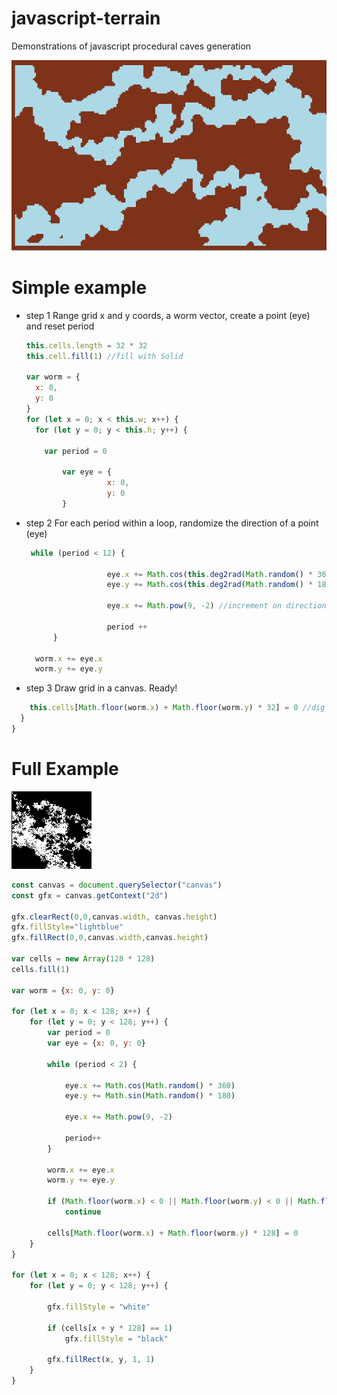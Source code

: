 # javascript-terrain
Demonstrations of javascript procedural caves generation

![Screenshot](caves.png)

# Simple example

- step 1
  Range grid x and y coords, a worm vector, create a point (eye) and reset period

  ```javascript
  this.cells.length = 32 * 32
  this.cell.fill(1) //fill with Solid
  
  var worm = {
    x: 0,
    y: 0
  }
  for (let x = 0; x < this.w; x++) {
    for (let y = 0; y < this.h; y++) {

      var period = 0

		  var eye = {
					x: 0,
					y: 0
		  }
  ```

- step 2
  For each period within a loop, randomize the direction of a point (eye)

  ```javascript
   while (period < 12) {
					
					eye.x += Math.cos(this.deg2rad(Math.random() * 360))
					eye.y += Math.cos(this.deg2rad(Math.random() * 180))

					eye.x += Math.pow(9, -2) //increment on direction x

					period ++
		}

    worm.x += eye.x
    worm.y += eye.y
  ```

- step 3
  Draw grid in a canvas. Ready!

```Javascript
    this.cells[Math.floor(worm.x) + Math.floor(worm.y) * 32] = 0 //dig with Air
  }
}
```
# Full Example



![Screenshot](caves_ex.png)

```javascript
const canvas = document.querySelector("canvas")
const gfx = canvas.getContext("2d")

gfx.clearRect(0,0,canvas.width, canvas.height)
gfx.fillStyle="lightblue"
gfx.fillRect(0,0,canvas.width,canvas.height)

var cells = new Array(128 * 128)
cells.fill(1)

var worm = {x: 0, y: 0}

for (let x = 0; x < 128; x++) {
	for (let y = 0; y < 128; y++) {
		var period = 0
		var eye = {x: 0, y: 0}

		while (period < 2) {

			eye.x += Math.cos(Math.random() * 360)
			eye.y += Math.sin(Math.random() * 180)

			eye.x += Math.pow(9, -2)

			period++
		}

		worm.x += eye.x
		worm.y += eye.y

		if (Math.floor(worm.x) < 0 || Math.floor(worm.y) < 0 || Math.floor(worm.y) >= 128 || Math.floor(worm.y) >= 128)
			continue

		cells[Math.floor(worm.x) + Math.floor(worm.y) * 128] = 0
	}
}

for (let x = 0; x < 128; x++) {
	for (let y = 0; y < 128; y++) {

		gfx.fillStyle = "white"

		if (cells[x + y * 128] == 1)
			gfx.fillStyle = "black"

		gfx.fillRect(x, y, 1, 1)
	}
}
```
